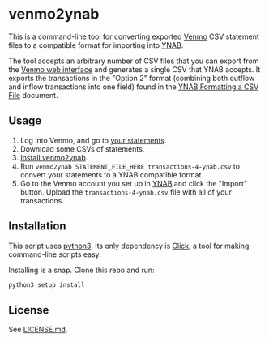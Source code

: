 # venmo2ynab

This is a command-line tool for converting exported [Venmo](https://venmo.com) CSV statement files to a compatible format for importing into [YNAB](https://youneedabudget.com).

The tool accepts an arbitrary number of CSV files that you can export from the [Venmo web interface](https://venmo.com/account/statement) and generates a single CSV that YNAB accepts. It exports the transactions in the "Option 2" format (combining both outflow and inflow transactions into one field) found in the [YNAB Formatting a CSV File](https://docs.youneedabudget.com/article/921-formatting-csv-file) document.

## Usage

1. Log into Venmo, and go to [your statements](https://venmo.com/account/statement).
2. Download some CSVs of statements.
3. [Install venmo2ynab](#installation).
4. Run `venmo2ynab STATEMENT_FILE_HERE transactions-4-ynab.csv` to convert your statements to a YNAB compatible format.
5. Go to the Venmo account you set up in [YNAB](https://youneedabudget.com) and click the "Import" button. Upload the `transactions-4-ynab.csv` file with all of your transactions.

## Installation

This script uses [python3](https://python.org). Its only dependency is [Click](https://click.palletsprojects.com/en/8.0.x/), a tool for making command-line scripts easy.

Installing is a snap. Clone this repo and run:

```python
python3 setup install
```

## License

See [LICENSE.md](LICENSE.md).
